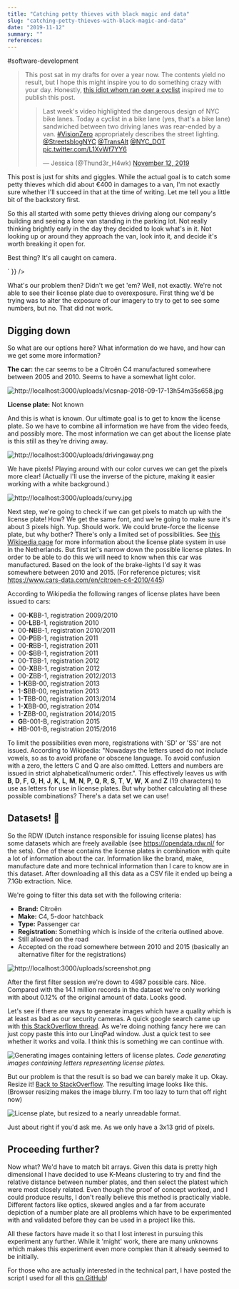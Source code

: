 ```yaml
---
title: "Catching petty thieves with black magic and data"
slug: "catching-petty-thieves-with-black-magic-and-data"
date: "2019-11-12"
summary: ""
references: 
---
```


#software-development

> This post sat in my drafts for over a year now. The contents yield no result, but I hope this might inspire you to do something crazy with your day. Honestly, [this idiot whom ran over a cyclist](https://twitter.com/Thund3r_H4wk/status/1194073978123493377?s=20) inspired me to publish this post.
> <blockquote class="twitter-tweet"><p lang="en" dir="ltr">Last week&#39;s video highlighted the dangerous design of NYC bike lanes. Today a cyclist in a bike lane (yes, that&#39;s a bike lane) sandwiched between two driving lanes was rear-ended by a van. <a href="https://twitter.com/hashtag/VisionZero?src=hash&amp;ref_src=twsrc%5Etfw">#VisionZero</a> appropriately describes the street lighting. <a href="https://twitter.com/StreetsblogNYC?ref_src=twsrc%5Etfw">@StreetsblogNYC</a> <a href="https://twitter.com/TransAlt?ref_src=twsrc%5Etfw">@TransAlt</a> <a href="https://twitter.com/NYC_DOT?ref_src=twsrc%5Etfw">@NYC_DOT</a> <a href="https://t.co/L1XvWf7YY6">pic.twitter.com/L1XvWf7YY6</a></p>&mdash; Jessica (@Thund3r_H4wk) <a href="https://twitter.com/Thund3r_H4wk/status/1194073978123493377?ref_src=twsrc%5Etfw">November 12, 2019</a></blockquote> <script async src="https://platform.twitter.com/widgets.js" charset="utf-8"></script>


This post is just for shits and giggles. While the actual goal is to catch some petty thieves which did about €400 in damages to a van, I'm not exactly sure whether I'll succeed in that at the time of writing. Let me tell you a little bit of the backstory first.

So this all started with some petty thieves driving along our company's building and seeing a lone van standing in the parking lot. Not really thinking brightly early in the day they decided to look what's in it. Not looking up or around they approach the van, look into it, and decide it's worth breaking it open for.

Best thing? It's all caught on camera.

<div dangerouslySetInnerHTML={{
  __html: `<iframe src="https://www.facebook.com/plugins/video.php?href=https%3A%2F%2Fwww.facebook.com%2F2013159872267013%2Fvideos%2F311783256263732%2F%3Fhc_ref%3DARRvcoM09jKIzwgGLT9Jhjn_Hyo5iGBDiLZv-lwo-MavGdLULqkZxMeOpJRWidg4S8A%26fref%3Dnf%26__xts__[0]%3D68.ARCH2oCy7Lgcw0DqYqC6vOxXCQ8kWh-cABAne4KnbnffzAirvevWWSzY-suYjATQND7cG2jgC0Rw0tt0T3OgrbKYrlaLxy0Z6tAcHP-DcfuTPNbDSihF6KhLHZU3zMsNgvtU2yqx6K6c2ybOiu30mSphIjC-H9nNR2SRE5gM8GmJP5EhZbWp%26__tn__%3DkC-R&amp;width=500&amp;show_text=false&amp;height=280&amp;appId" style="border:none;overflow:hidden" scrolling="no" allowtransparency="true" allow="encrypted-media" allowfullscreen="true" class="present-before-paste present-before-paste" width="500" height="280" frameborder="0"></iframe>`
}} />

What's our problem then? Didn't we get 'em? Well, not exactly. We're not able to see their license plate due to overexposure. First thing we'd be trying was to alter the exposure of our imagery to try to get to see some numbers, but no. That did not work.

## Digging down

So what are our options here? What information do we have, and how can we get some more information?

**The car:** the car seems to be a Citro&euml;n C4 manufactured somewhere between 2005 and 2010. Seems to have a somewhat light color.

![http://localhost:3000/uploads/vlcsnap-2018-09-17-13h54m35s658.jpg](/uploads/vlcsnap_2018_09_17_13h54m35s658_7c9bed6b6a.jpg)

**License plate:** Not known

And this is what is known. Our ultimate goal is to get to know the license plate. So we have to combine all information we have from the video feeds, and possibly more. The most information we can get about the license plate is this still as they're driving away.

![http://localhost:3000/uploads/drivingaway.png](/uploads/drivingaway_3f68367975.png)

We have pixels! Playing around with our color curves we can get the pixels more clear! (Actually I'll use the inverse of the picture, making it easier working with a white background.)

![http://localhost:3000/uploads/curvy.jpg](/uploads/curvy_46be4f4a63.jpg)

Next step, we're going to check if we can get pixels to match up with the license plate! How? We get the same font, and we're going to make sure it's about 3 pixels high. Yup. Should work. We could brute-force the license plate, but why bother? There's only a limited set of possibilities. See [this Wikipedia page](https://en.wikipedia.org/wiki/Vehicle_registration_plates_of_the_Netherlands) for more information about the license plate system in use in the Netherlands. But first let's narrow down the possible license plates. In order to be able to do this we will need to know when this car was manufactured. Based on the look of the brake-lights I'd say it was somewhere between 2010 and 2015. (For reference pictures; visit https://www.cars-data.com/en/citroen-c4-2010/445)

According to Wikipedia the following ranges of license plates have been issued to cars:

* 00-**K**BB-1, registration 2009/2010
* 00-**L**BB-1, registration 2010
* 00-**N**BB-1, registration 2010/2011
* 00-**P**BB-1, registration 2011
* 00-**R**BB-1, registration 2011
* 00-**S**BB-1, registration 2011
* 00-**T**BB-1, registration 2012
* 00-**X**BB-1, registration 2012
* 00-**Z**BB-1, registration 2012/2013
* 1-**K**BB-00, registration 2013
* 1-**S**BB-00, registration 2013
* 1-**T**BB-00, registration 2013/2014
* 1-**X**BB-00, registration 2014
* 1-**Z**BB-00, registration 2014/2015
* **G**B-001-B, registration 2015
* **H**B-001-B, registration 2015/2016

To limit the possibilities even more, registrations with 'SD' or 'SS' are not issued. According to Wikipedia: "Nowadays the letters used do not include vowels, so as to avoid profane or obscene language. To avoid confusion with a zero, the letters C and Q are also omitted. Letters and numbers are issued in strict alphabetical/numeric order.". This effectively leaves us with **B**, **D**, **F**, **G**, **H**, **J**, **K**, **L**, **M**, **N**, **P**, **Q**, **R**, **S**, **T**, **V**, **W**, **X** and **Z** (19 characters) to use as letters for use in license plates. But why bother calculating all these possible combinations? There's a data set we can use!

## Datasets! 🎉

So the RDW (Dutch instance responsible for issuing license plates) has some datasets which are freely available (see https://opendata.rdw.nl/ for the sets). One of these contains the license plates in combination with quite a lot of information about the car. Information like the brand, make, manufacture date and more technical information than I care to know are in this dataset. After downloading all this data as a CSV file it ended up being a 7.1Gb extraction. Nice.

We're going to filter this data set with the following criteria:

* **Brand:** Citro&euml;n
* **Make:** C4, 5-door hatchback
* **Type:** Passenger car
* **Registration:** Something which is inside of the criteria outlined above.
* Still allowed on the road
* Accepted on the road somewhere between 2010 and 2015 (basically an alternative filter for the registrations)

![http://localhost:3000/uploads/screenshot.png](/uploads/screenshot_602e37b23b.png)

After the first filter session we're down to 4987 possible cars. Nice. Compared with the 14.1 million records in the dataset we're only working with about 0.12% of the original amount of data. Looks good.

Let's see if there are ways to generate images which have a quality which is at least as bad as our security cameras. A quick google search came up with [this StackOverflow thread](https://stackoverflow.com/a/2070493/1720761). As we're doing nothing fancy here we can just copy paste this into our LinqPad window. Just a quick test to see whether it works and voila. I think this is something we can continue with.

![Generating images containing letters of license plates.](/uploads/anotherscreenshot_c26aa44f25.png)
*Code generating images containing letters representing license plates.*

But our problem is that the result is so bad we can barely make it up. Okay. Resize it! [Back to StackOverflow](https://stackoverflow.com/a/24199315/1720761). The resulting image looks like this. (Browser resizing makes the image blurry. I'm too lazy to turn that off right now)

![License plate, but resized to a nearly unreadable format.](/uploads/img_637d023b18.bmp)

Just about right if you'd ask me. As we only have a 3x13 grid of pixels.

## Proceeding further?

Now what? We'd have to match bit arrays. Given this data is pretty high dimensional I have decided to use K-Means clustering to try and find the relative distance between number plates, and then select the platest which were most closely related. Even though the proof of concept worked, and I could produce results, I don't really believe this method is practically viable. Different factors like optics, skewed angles and a far from accurate depiction of a number plate are all problems which have to be experimented with and validated before they can be used in a project like this.

All these factors have made it so that I lost interest in pursuing this experiment any further. While it 'might' work, there are many unknowns which makes this experiment even more complex than it already seemed to be initially.

For those who are actually interested in the technical part, I have posted the script I used for all this [on GitHub](https://gist.github.com/corstian/51f4a709c80f4f463b22eea4d3217dd0)!

